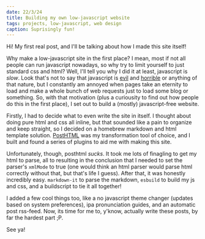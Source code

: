 ```yaml
---
date: 22/3/24
title: Building my own low-javascript website
tags: projects, low-javascript, web design
caption: Suprisingly fun!
---
```


Hi! My first real post, and I'll be talking about how I made this site itself! 

Why make a low-javascript site in the first place? I mean, most if not all people can run javascript nowadays, so why try to limit yourself to just standard css and html? Well, I'll tell you why I did it at least, javascript is *slow*. Look that's not to say that javascript is [evil](https://dev.to/amitkhonde/eval-is-evil-why-we-should-not-use-eval-in-javascript-1lbh) and [horrible](https://jsfuck.com/) or anything of that nature, but I constantly am annoyed when pages take an eternity to load and make a whole bunch of web requests just to load some blog or something. So, with that motivation (plus a curiousity to find out how people do this in the first place), I set out to build a (mostly) javascript-free website. 

Firstly, I had to decide what to even write the site in itself. I thought about doing pure html and css all inline, but that sounded like a pain to organize and keep straight, so I decided on a homebrew markdown and html template solution. [PostHTML](https://github.com/posthtml/posthtml) was my transformation tool of choice, and I built and found a series of plugins to aid me with making this site. 

Unfortunately, though, posthtml *sucks*. It took me lots of finagling to get my html to parse, all to resulting in the conclusion that I needed to set the parser's `xmlMode` to true (one would think an html parser would parse html correctly without that, but that's life I guess). After that, it was honestly incredibly easy. `markdown-it` to parse the markdown, `esbuild` to build my js and css, and a buildscript to tie it all together!

I added a few cool things too, like a no javascript theme changer (updates based on system preferences), ipa pronunciation guides, and an automatic post rss-feed. Now, its time for me to, y'know, actually write these posts, by far the hardest part ;P. 

See ya! 